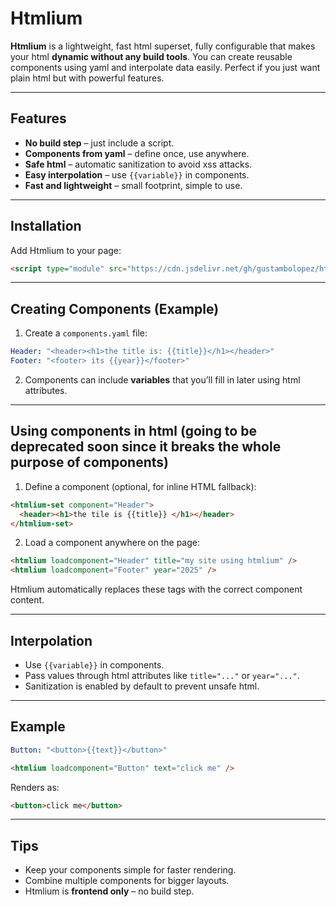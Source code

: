 
# Htmlium

**Htmlium** is a lightweight, fast html superset, fully configurable that makes your html **dynamic without any build tools**. You can create reusable components using yaml and interpolate data easily. Perfect if you just want plain html but with powerful features.

---

## Features

* **No build step** – just include a script.
* **Components from yaml** – define once, use anywhere.
* **Safe html** – automatic sanitization to avoid xss attacks.
* **Easy interpolation** – use `{{variable}}` in components.
* **Fast and lightweight** – small footprint, simple to use.

---

## Installation

Add Htmlium to your page:

```html
<script type="module" src="https://cdn.jsdelivr.net/gh/gustambolopez/htmlium@main/index.min.js"></script>
```

---

## Creating Components (Example)

1. Create a `components.yaml` file:

```yaml
Header: "<header><h1>the title is: {{title}}</h1></header>"
Footer: "<footer> its {{year}}</footer>"
```

2. Components can include **variables** that you’ll fill in later using html attributes.

---

## Using components in html (going to be deprecated soon since it breaks the whole purpose of components)

1. Define a component (optional, for inline HTML fallback):

```html
<htmlium-set component="Header">
  <header><h1>the tile is {{title}} </h1></header>
</htmlium-set>
```

2. Load a component anywhere on the page:

```html
<htmlium loadcomponent="Header" title="my site using htmlium" />
<htmlium loadcomponent="Footer" year="2025" />
```

Htmlium automatically replaces these tags with the correct component content.

---

## Interpolation

* Use `{{variable}}` in components.
* Pass values through html attributes like `title="..."` or `year="..."`.
* Sanitization is enabled by default to prevent unsafe html.

---

## Example

```yaml
Button: "<button>{{text}}</button>"
```

```html
<htmlium loadcomponent="Button" text="click me" />
```

Renders as:

```html
<button>click me</button>
```

---

## Tips

* Keep your components simple for faster rendering.
* Combine multiple components for bigger layouts.
* Htmlium is **frontend only** – no build step.
